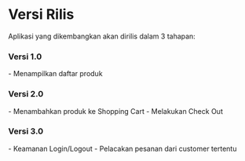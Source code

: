 # Versi Rilis
Aplikasi yang dikembangkan akan dirilis dalam 3 tahapan:

<h3>Versi 1.0</h3>
- Menampilkan daftar produk
<h3>Versi 2.0</h3>
- Menambahkan produk ke Shopping Cart
- Melakukan Check Out
<h3>Versi 3.0</h3>
- Keamanan Login/Logout
- Pelacakan pesanan dari customer tertentu
